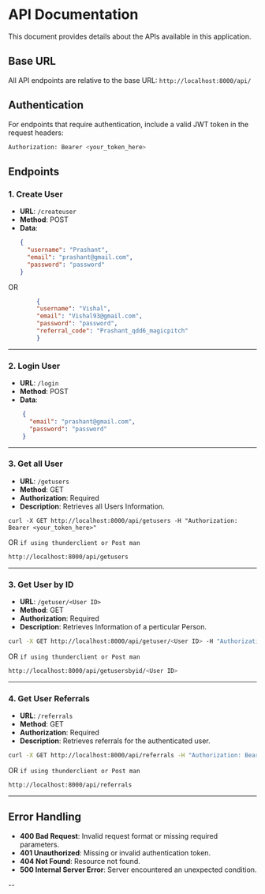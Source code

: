 # API Documentation

This document provides details about the APIs available in this application.

## Base URL

All API endpoints are relative to the base URL: `http://localhost:8000/api/`

## Authentication

For endpoints that require authentication, include a valid JWT token in the request headers:

```bash
Authorization: Bearer <your_token_here>
```


## Endpoints

### 1. Create User

- **URL**: `/createuser`
- **Method**: POST
- **Data**:
  ```json
  {
    "username": "Prashant",
    "email": "prashant@gmail.com",
    "password": "password"
  }


OR

```json
        {
        "username": "Vishal",
        "email": "Vishal93@gmail.com",
        "password": "password",
        "referral_code": "Prashant_qdd6_magicpitch"
        }
```

---

### 2. Login User

- **URL**: `/login`
- **Method**: POST
- **Data**:

```json
    {
      "email": "prashant@gmail.com",
      "password": "password"
    }   
```

---


### 3. Get all User

- **URL**: `/getusers`
- **Method**: GET
- **Authorization**: Required
- **Description**: Retrieves all Users Information.

```link
curl -X GET http://localhost:8000/api/getusers -H "Authorization: Bearer <your_token_here>"
```

OR `if using thunderclient or Post man`
```bash 
http://localhost:8000/api/getusers
```
---

### 3. Get User by ID

- **URL**: `/getuser/<User ID>`
- **Method**: GET
- **Authorization**: Required
- **Description**: Retrieves Information of a perticular Person.

```bash
curl -X GET http://localhost:8000/api/getuser/<User ID> -H "Authorization: Bearer <your_token_here>"
```

OR `if using thunderclient or Post man`
```bash 
http://localhost:8000/api/getusersbyid/<User ID>
```
---

### 4. Get User Referrals

- **URL**: `/referrals`
- **Method**: GET
- **Authorization**: Required
- **Description**: Retrieves referrals for the authenticated user.

```bash
curl -X GET http://localhost:8000/api/referrals -H "Authorization: Bearer <your_token_here>"
```

OR `if using thunderclient or Post man`
```bash 
http://localhost:8000/api/referrals
```

---
## Error Handling

- **400 Bad Request**: Invalid request format or missing required parameters.
- **401 Unauthorized**: Missing or invalid authentication token.
- **404 Not Found**: Resource not found.
- **500 Internal Server Error**: Server encountered an unexpected condition.

--

